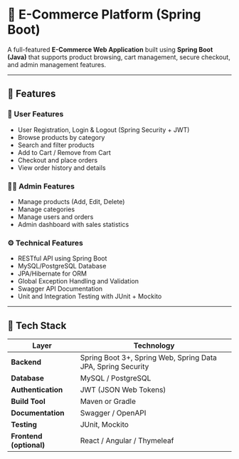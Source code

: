 # 🛒 E-Commerce Platform (Spring Boot)

A full-featured **E-Commerce Web Application** built using **Spring Boot (Java)** that supports product browsing, cart management, secure checkout, and admin management features.

---

## 🚀 Features

### 👤 User Features
- User Registration, Login & Logout (Spring Security + JWT)
- Browse products by category
- Search and filter products
- Add to Cart / Remove from Cart
- Checkout and place orders
- View order history and details

### 🧑‍💼 Admin Features
- Manage products (Add, Edit, Delete)
- Manage categories
- Manage users and orders
- Admin dashboard with sales statistics

### ⚙️ Technical Features
- RESTful API using Spring Boot
- MySQL/PostgreSQL Database
- JPA/Hibernate for ORM
- Global Exception Handling and Validation
- Swagger API Documentation
- Unit and Integration Testing with JUnit + Mockito

---

## 🧱 Tech Stack

| Layer | Technology |
|--------|-------------|
| **Backend** | Spring Boot 3+, Spring Web, Spring Data JPA, Spring Security |
| **Database** | MySQL / PostgreSQL |
| **Authentication** | JWT (JSON Web Tokens) |
| **Build Tool** | Maven or Gradle |
| **Documentation** | Swagger / OpenAPI |
| **Testing** | JUnit, Mockito |
| **Frontend (optional)** | React / Angular / Thymeleaf |


